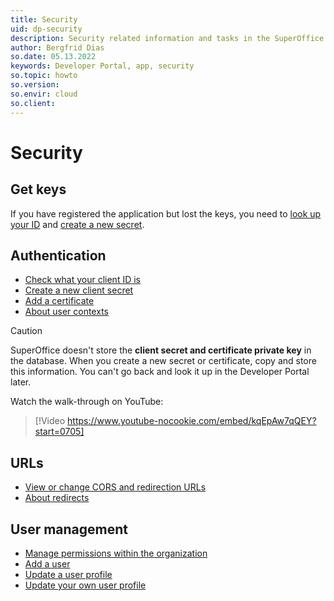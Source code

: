 ```yaml
---
title: Security
uid: dp-security
description: Security related information and tasks in the SuperOffice Developer Portal.
author: Bergfrid Dias
so.date: 05.13.2022
keywords: Developer Portal, app, security
so.topic: howto
so.version:
so.envir: cloud
so.client:
---
```


# Security

## Get keys

If you have registered the application but lost the keys, you need to [look up your ID][7] and [create a new secret][8].

## Authentication

* [Check what your client ID is][7]
* [Create a new client secret][8]
* [Add a certificate][10]
* [About user contexts][4]

> [!CAUTION]
> SuperOffice doesn't store the **client secret and certificate private key** in the database. When you create a new secret or certificate, copy and store this information. You can't go back and look it up in the Developer Portal later.

Watch the walk-through on YouTube:

<!-- markdownlint-disable-next-line MD034 DOCSMD007 -->
> [!Video https://www.youtube-nocookie.com/embed/kqEpAw7qQEY?start=0705]

## URLs

* [View or change CORS and redirection URLs][9]
* [About redirects][6]

## User management

* [Manage permissions within the organization][3]
* [Add a user][1]
* [Update a user profile][2]
* [Update your own user profile][5]

<!-- Referenced links -->
[1]: add-user.md
[2]: edit-user.md
[3]: manage-permissions.md
[4]: ../../apps/getting-started/user-contexts.md
[5]: ../howto/update-profile.md
[6]: ../../apps/redirects/index.md
[7]: find-clientid.md
[8]: get-client-secret.md
[9]: cors-and-redirection-urls.md
[10]: new-certificate.md

<!-- Referenced images -->
